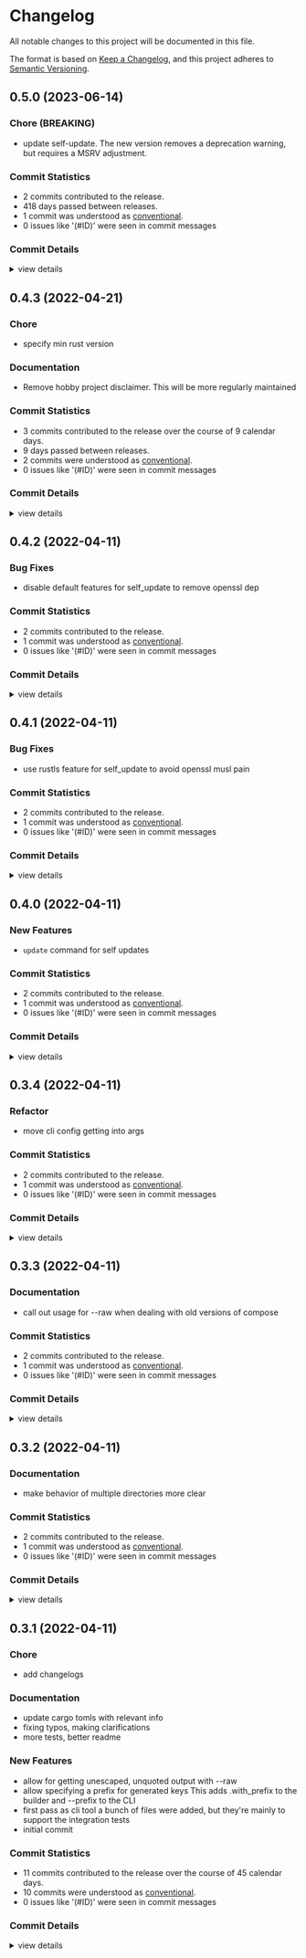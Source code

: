 # Changelog

All notable changes to this project will be documented in this file.

The format is based on [Keep a Changelog](https://keepachangelog.com/en/1.0.0/),
and this project adheres to [Semantic Versioning](https://semver.org/spec/v2.0.0.html).

## 0.5.0 (2023-06-14)

<csr-id-a9341562e6add4adc8b204b00ff1c02859d97025/>

### Chore (BREAKING)

 - <csr-id-a9341562e6add4adc8b204b00ff1c02859d97025/> update self-update.
   The new version removes a deprecation warning, but requires a MSRV
   adjustment.

### Commit Statistics

<csr-read-only-do-not-edit/>

 - 2 commits contributed to the release.
 - 418 days passed between releases.
 - 1 commit was understood as [conventional](https://www.conventionalcommits.org).
 - 0 issues like '(#ID)' were seen in commit messages

### Commit Details

<csr-read-only-do-not-edit/>

<details><summary>view details</summary>

 * **Uncategorized**
    - Release confpiler_cli v0.5.0 ([`adfcd24`](https://github.com/mattcl/confpiler/commit/adfcd24d4bc93734f71d311040740d3fa6b3e8cc))
    - Update self-update. ([`a934156`](https://github.com/mattcl/confpiler/commit/a9341562e6add4adc8b204b00ff1c02859d97025))
</details>

## 0.4.3 (2022-04-21)

<csr-id-c51a85f54f8798f0cd09204d8f361ce730440956/>

### Chore

 - <csr-id-c51a85f54f8798f0cd09204d8f361ce730440956/> specify min rust version

### Documentation

 - <csr-id-111094b489086f00c81e4c7c4bc6430b84f25a36/> Remove hobby project disclaimer.
   This will be more regularly maintained

### Commit Statistics

<csr-read-only-do-not-edit/>

 - 3 commits contributed to the release over the course of 9 calendar days.
 - 9 days passed between releases.
 - 2 commits were understood as [conventional](https://www.conventionalcommits.org).
 - 0 issues like '(#ID)' were seen in commit messages

### Commit Details

<csr-read-only-do-not-edit/>

<details><summary>view details</summary>

 * **Uncategorized**
    - Release confpiler v0.2.2, confpiler_cli v0.4.3 ([`13c07d1`](https://github.com/mattcl/confpiler/commit/13c07d1003754ef0bfbccc350ffa7ac99b066d3d))
    - Specify min rust version ([`c51a85f`](https://github.com/mattcl/confpiler/commit/c51a85f54f8798f0cd09204d8f361ce730440956))
    - Remove hobby project disclaimer. ([`111094b`](https://github.com/mattcl/confpiler/commit/111094b489086f00c81e4c7c4bc6430b84f25a36))
</details>

## 0.4.2 (2022-04-11)

### Bug Fixes

 - <csr-id-b10e3b5761e7ea8139eac83d7a31ed2afdbd48d9/> disable default features for self_update to remove openssl dep

### Commit Statistics

<csr-read-only-do-not-edit/>

 - 2 commits contributed to the release.
 - 1 commit was understood as [conventional](https://www.conventionalcommits.org).
 - 0 issues like '(#ID)' were seen in commit messages

### Commit Details

<csr-read-only-do-not-edit/>

<details><summary>view details</summary>

 * **Uncategorized**
    - Release confpiler_cli v0.4.2 ([`430e107`](https://github.com/mattcl/confpiler/commit/430e107dd144791d7d664d0a5df2744bfdc226b6))
    - Disable default features for self_update to remove openssl dep ([`b10e3b5`](https://github.com/mattcl/confpiler/commit/b10e3b5761e7ea8139eac83d7a31ed2afdbd48d9))
</details>

## 0.4.1 (2022-04-11)

### Bug Fixes

 - <csr-id-899bd6a4caa5f74acaa8dc21686fbcf8ba0bd961/> use rustls feature for self_update to avoid openssl musl pain

### Commit Statistics

<csr-read-only-do-not-edit/>

 - 2 commits contributed to the release.
 - 1 commit was understood as [conventional](https://www.conventionalcommits.org).
 - 0 issues like '(#ID)' were seen in commit messages

### Commit Details

<csr-read-only-do-not-edit/>

<details><summary>view details</summary>

 * **Uncategorized**
    - Release confpiler_cli v0.4.1 ([`aa9a456`](https://github.com/mattcl/confpiler/commit/aa9a4563677649c813e062d54096e48f6e483492))
    - Use rustls feature for self_update to avoid openssl musl pain ([`899bd6a`](https://github.com/mattcl/confpiler/commit/899bd6a4caa5f74acaa8dc21686fbcf8ba0bd961))
</details>

## 0.4.0 (2022-04-11)

### New Features

 - <csr-id-88a6565ca1306eec34de219a54d21445590c7d5c/> `update` command for self updates

### Commit Statistics

<csr-read-only-do-not-edit/>

 - 2 commits contributed to the release.
 - 1 commit was understood as [conventional](https://www.conventionalcommits.org).
 - 0 issues like '(#ID)' were seen in commit messages

### Commit Details

<csr-read-only-do-not-edit/>

<details><summary>view details</summary>

 * **Uncategorized**
    - Release confpiler_cli v0.4.0 ([`3510338`](https://github.com/mattcl/confpiler/commit/35103380caf2d5612a460360b8e898d9c92d5f70))
    - `update` command for self updates ([`88a6565`](https://github.com/mattcl/confpiler/commit/88a6565ca1306eec34de219a54d21445590c7d5c))
</details>

## 0.3.4 (2022-04-11)

<csr-id-f2728d887b88feabaf0d53a1e7bd787f288ea652/>

### Refactor

 - <csr-id-f2728d887b88feabaf0d53a1e7bd787f288ea652/> move cli config getting into args

### Commit Statistics

<csr-read-only-do-not-edit/>

 - 2 commits contributed to the release.
 - 1 commit was understood as [conventional](https://www.conventionalcommits.org).
 - 0 issues like '(#ID)' were seen in commit messages

### Commit Details

<csr-read-only-do-not-edit/>

<details><summary>view details</summary>

 * **Uncategorized**
    - Release confpiler_cli v0.3.4 ([`f308c6b`](https://github.com/mattcl/confpiler/commit/f308c6b771a26a7a7b98cf2d231d642f9b7dad49))
    - Move cli config getting into args ([`f2728d8`](https://github.com/mattcl/confpiler/commit/f2728d887b88feabaf0d53a1e7bd787f288ea652))
</details>

## 0.3.3 (2022-04-11)

### Documentation

 - <csr-id-68ffe60270a0f32a0925e7f4a3cc4f913f7da287/> call out usage for --raw when dealing with old versions of compose

### Commit Statistics

<csr-read-only-do-not-edit/>

 - 2 commits contributed to the release.
 - 1 commit was understood as [conventional](https://www.conventionalcommits.org).
 - 0 issues like '(#ID)' were seen in commit messages

### Commit Details

<csr-read-only-do-not-edit/>

<details><summary>view details</summary>

 * **Uncategorized**
    - Release confpiler_cli v0.3.3 ([`15735e3`](https://github.com/mattcl/confpiler/commit/15735e3ff10135e60ff4ca4397bd50c583495117))
    - Call out usage for --raw when dealing with old versions of compose ([`68ffe60`](https://github.com/mattcl/confpiler/commit/68ffe60270a0f32a0925e7f4a3cc4f913f7da287))
</details>

## 0.3.2 (2022-04-11)

### Documentation

 - <csr-id-6f9fa99f1ed03365a4a8e2eac8aecd7e0bd53edf/> make behavior of multiple directories more clear

### Commit Statistics

<csr-read-only-do-not-edit/>

 - 2 commits contributed to the release.
 - 1 commit was understood as [conventional](https://www.conventionalcommits.org).
 - 0 issues like '(#ID)' were seen in commit messages

### Commit Details

<csr-read-only-do-not-edit/>

<details><summary>view details</summary>

 * **Uncategorized**
    - Release confpiler_cli v0.3.2 ([`bfa0867`](https://github.com/mattcl/confpiler/commit/bfa08675f6d80496ed6f1ebdb56fd6d86c5cfe04))
    - Make behavior of multiple directories more clear ([`6f9fa99`](https://github.com/mattcl/confpiler/commit/6f9fa99f1ed03365a4a8e2eac8aecd7e0bd53edf))
</details>

## 0.3.1 (2022-04-11)

<csr-id-598449234c43b8ef010c7d738086a7a7908fd3ea/>
<csr-id-0c8f530b9d670f729c0766209f80f1fb4ea05b68/>
<csr-id-8b4d0bf65e14f1f213674d717755fe94fe51a2f8/>

### Chore

 - <csr-id-8b4d0bf65e14f1f213674d717755fe94fe51a2f8/> add changelogs

### Documentation

 - <csr-id-236de63e40891b03c7b358827f1a8de670659a89/> update cargo tomls with relevant info
 - <csr-id-97b942cc898b34b8888ce1c099ad9429b297f6cc/> fixing typos, making clarifications
 - <csr-id-a683f0db860635a5cfb5917b6efd45e5e54653ca/> more tests, better readme

### New Features

 - <csr-id-a824cb042468c2ad18edc5cf045dbb99a1142bba/> allow for getting unescaped, unquoted output with --raw
 - <csr-id-9781899d3b3101eef91af431befa964c65bf87be/> allow specifying a prefix for generated keys
   This adds .with_prefix to the builder and --prefix to the CLI
 - <csr-id-10602d0361fc6e76a084021136fb0664d9897158/> first pass as cli tool
   a bunch of files were added, but they're mainly to support the
   integration tests
 - <csr-id-72375f349bb71c2bba47e23189d54f64e0a84d73/> initial commit

### Commit Statistics

<csr-read-only-do-not-edit/>

 - 11 commits contributed to the release over the course of 45 calendar days.
 - 10 commits were understood as [conventional](https://www.conventionalcommits.org).
 - 0 issues like '(#ID)' were seen in commit messages

### Commit Details

<csr-read-only-do-not-edit/>

<details><summary>view details</summary>

 * **Uncategorized**
    - Release confpiler v0.2.1, confpiler_cli v0.3.1 ([`e781460`](https://github.com/mattcl/confpiler/commit/e78146059e9b97f324dba3806edd2d2ab5a61e10))
    - Add changelogs ([`8b4d0bf`](https://github.com/mattcl/confpiler/commit/8b4d0bf65e14f1f213674d717755fe94fe51a2f8))
    - Allow for getting unescaped, unquoted output with --raw ([`a824cb0`](https://github.com/mattcl/confpiler/commit/a824cb042468c2ad18edc5cf045dbb99a1142bba))
    - Clippy suggestions ([`5984492`](https://github.com/mattcl/confpiler/commit/598449234c43b8ef010c7d738086a7a7908fd3ea))
    - Allow specifying a prefix for generated keys ([`9781899`](https://github.com/mattcl/confpiler/commit/9781899d3b3101eef91af431befa964c65bf87be))
    - Exclude integration tests from cli package ([`0c8f530`](https://github.com/mattcl/confpiler/commit/0c8f530b9d670f729c0766209f80f1fb4ea05b68))
    - Update cargo tomls with relevant info ([`236de63`](https://github.com/mattcl/confpiler/commit/236de63e40891b03c7b358827f1a8de670659a89))
    - Fixing typos, making clarifications ([`97b942c`](https://github.com/mattcl/confpiler/commit/97b942cc898b34b8888ce1c099ad9429b297f6cc))
    - More tests, better readme ([`a683f0d`](https://github.com/mattcl/confpiler/commit/a683f0db860635a5cfb5917b6efd45e5e54653ca))
    - First pass as cli tool ([`10602d0`](https://github.com/mattcl/confpiler/commit/10602d0361fc6e76a084021136fb0664d9897158))
    - Initial commit ([`72375f3`](https://github.com/mattcl/confpiler/commit/72375f349bb71c2bba47e23189d54f64e0a84d73))
</details>

